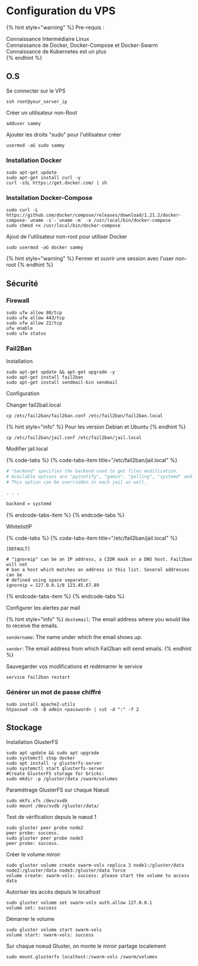 # Configuration du VPS

{% hint style="warning" %}
Pre-requis : 

Connaissance Intermédiaire Linux   
Connaissance de Docker, Docker-Compose et Docker-Swarm  
Connaissance de Kubernetes est un plus  
{% endhint %}

## O.S

Se connecter sur le VPS

```text
ssh root@your_server_ip
```

Créer un utilisateur non-Root

```text
adduser sammy
```

Ajouter les droits "sudo" pour l'utilisateur créer

```text
usermod -aG sudo sammy
```

### Installation Docker

```text
sudo apt-get update
sudo apt-get install curl -y
curl -sSL https://get.docker.com/ | sh
```

### Installation Docker-Compose

```text
sudo curl -L https://github.com/docker/compose/releases/download/1.21.2/docker-compose-`uname -s`-`uname -m` -o /usr/local/bin/docker-compose
sudo chmod +x /usr/local/bin/docker-compose
```

Ajout de l'utilisateur non-root pour utiliser Docker

```text
sudo usermod -aG docker sammy
```

{% hint style="warning" %}
Fermer et ouvrir une session avec l'user non-root
{% endhint %}

## Sécurité

### Firewall

```text
sudo ufw allow 80/tcp
sudo ufw allow 443/tcp
sudo ufw allow 22/tcp
ufw enable
sudo ufw status
```

### Fail2Ban

Installation

```text
sudo apt-get update && apt-get upgrade -y
sudo apt-get install fail2ban
sudo apt-get install sendmail-bin sendmail
```

Configuration

Changer fail2bail.local

```text
cp /etc/fail2ban/fail2ban.conf /etc/fail2ban/fail2ban.local
```

{% hint style="info" %}
Pour les version Debian et Ubuntu
{% endhint %}

```text
cp /etc/fail2ban/jail.conf /etc/fail2ban/jail.local
```

Modifier jail.local

{% code-tabs %}
{% code-tabs-item title="/etc/fail2ban/jail.local" %}
```bash
# "backend" specifies the backend used to get files modification.
# Available options are "pyinotify", "gamin", "polling", "systemd" and "auto".
# This option can be overridden in each jail as well.

. . .

backend = systemd
```
{% endcode-tabs-item %}
{% endcode-tabs %}

WhitelistIP

{% code-tabs %}
{% code-tabs-item title="/etc/fail2ban/jail.local" %}
```text
[DEFAULT]

# "ignoreip" can be an IP address, a CIDR mask or a DNS host. Fail2ban will not
# ban a host which matches an address in this list. Several addresses can be
# defined using space separator.
ignoreip = 127.0.0.1/8 123.45.67.89
```
{% endcode-tabs-item %}
{% endcode-tabs %}

Configurer les alertes par mail

{% hint style="info" %}
`destemail`: The email address where you would like to receive the emails.

`sendername`: The name under which the email shows up.

`sender`: The email address from which Fail2ban will send emails.
{% endhint %}

Sauvegarder vos modifications et redémarrer le service

```text
service fail2ban restart
```

### Générer un mot de passe chiffré

```text
sudo install apache2-utils
htpasswd -nb -B admin <password> | cut -d ":" -f 2
```

## Stockage

Installation GlusterFS

```text
sudo apt update && sudo apt upgrade
sudo systemctl stop docker
sudo apt install -y glusterfs-server
sudo systemctl start glusterfs-server
#Create GlusterFS storage for bricks:
sudo mkdir -p /gluster/data /swarm/volumes
```

Paramétrage GlusterFS sur chaque Nœud

```text
sudo mkfs.xfs /dev/xvdb 
sudo mount /dev/xvdb /gluster/data/
```

Test de vérification depuis le nœud 1

```text
sudo gluster peer probe node2
peer probe: success. 
sudo gluster peer probe node3
peer probe: success.
```

Créer le volume miroir

```text
sudo gluster volume create swarm-vols replica 3 node1:/gluster/data node2:/gluster/data node3:/gluster/data force
volume create: swarm-vols: success: please start the volume to access data
```

Autoriser les accès depuis le localhost

```text
sudo gluster volume set swarm-vols auth.allow 127.0.0.1
volume set: success
```

Démarrer le volume

```text
sudo gluster volume start swarm-vols
volume start: swarm-vols: success
```

Sur chaque noeud Gluster, on monte le miroir partage localement

```text
sudo mount.glusterfs localhost:/swarm-vols /swarm/volumes
```

